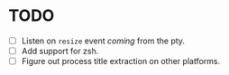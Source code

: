 # TODO

- [ ] Listen on `resize` event *coming* from the pty.
- [ ] Add support for zsh.
- [ ] Figure out process title extraction on other platforms.
